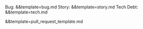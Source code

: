 Bug: &&template=bug.md
Story: &&template=story.md
Tech Debt: &&template=tech.md


&&template=pull_request_template.md